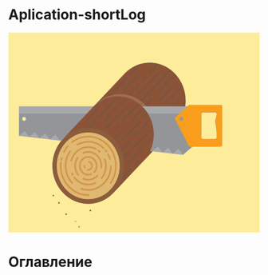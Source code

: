 # Aplication-shortLog

<img src = './views/img/icon.gif' alt="drawing" height= '400px' width="100%"/>

# Оглавление 
<!-- * [Основная информация](#mainInfo)
* [Установка](#setup)
* [Пакеты](#packages)
* [Версии](#vertions)
* [Запрос/ответ](#reqres)
* [Входные параметры](#inputs)
* [Примеры](#exampl)
    * [nodeJS](#nodejs)
* [keys.json](#keys)
* [Применение](#gifi)
 -->
